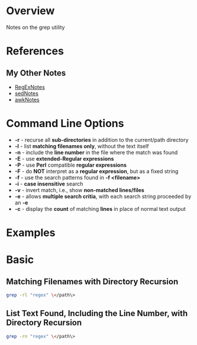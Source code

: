 # Overview

Notes on the grep utility

# References

## My Other Notes

* [RegExNotes](https://github.com/GitLeeRepo/RegExNotes/blob/master/RegExNotes.md#overview)
* [sedNotes](https://github.com/GitLeeRepo/SedAwkAndGrepNotes/blob/master/sedNotes.md#overview)
* [awkNotes](https://github.com/GitLeeRepo/SedAwkAndNotes/blob/master/awkNotes.md#overview)

# Command Line Options

* **-r** - recurse all **sub-directories** in addition to the current/path directory
* **-l** - list **matching filenames only**, without the text itself
* **-n** - include the **line number** in the file where the match was found
* **-E** - use **extended-Regular expressions**
* **-P** - use **Perl** compatible **regular expressions**
* **-F** - do **NOT** interpret as a **regular expression**, but as a fixed string
* **-f** - use the search patterns found in **-f \<filename\>**
* **-i** - **case insensitive** search
* **-v** - invert match, i.e., show **non-matched lines/files**
* **-e** - allows **multiple search critia**, with each search string proceeded by an **-e**
* **-c** - display the **count** of matching **lines** in place of normal text output

# Examples

# Basic

## Matching Filenames with Directory Recursion

```bash
grep -rl "regex" \</path\>
```

## List Text Found, Including the Line Number, with Directory Recursion

```bash
grep -rn "regex" \</path\>
```
